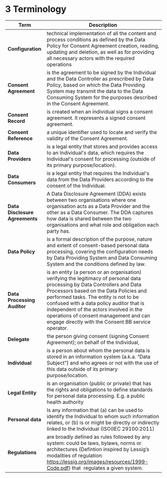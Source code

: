 # 3 Terminology



| **Term**                       | **Description**                                                                                                                                                                                                                                                                                                                                                                                      |
| ------------------------------ | ---------------------------------------------------------------------------------------------------------------------------------------------------------------------------------------------------------------------------------------------------------------------------------------------------------------------------------------------------------------------------------------------------- |
| **Configuration**              | technical implementation of all the content and process conditions as defined by the Data Policy for Consent Agreement creation, reading, updating and deletion, as well as for providing all necessary actors with the required operations                                                                                                                                                          |
| **Consent Agreement**          | is the agreement to be signed by the Individual and the Data Controller as prescribed by Data Policy, based on which the Data Providing System may transmit the data to the Data Consuming System for the purposes described in the Consent Agreement.                                                                                                                                               |
| **Consent Record**             | is created when an individual signs a consent agreement. It represents a signed consent agreement.                                                                                                                                                                                                                                                                                                   |
| **Consent Reference**          | a unique identifier used to locate and verify the validity of the Consent Agreement.                                                                                                                                                                                                                                                                                                                 |
| **Data Providers**             | is a legal entity that stores and provides access to an Individual's data, which requires the Individual's consent for processing (outside of its primary purpose/location).                                                                                                                                                                                                                         |
| **Data Consumers**             | is a legal entity that requires the Individual's data from the Data Providers according to the consent of the Individual.                                                                                                                                                                                                                                                                            |
| **Data Disclosure Agreements** | A Data Disclosure Agreement (DDA) exists between two organisations where one organisation acts as a Data Provider and the other as a Data Consumer. The DDA captures how data is shared between the two organisations and what role and obligation each party has.                                                                                                                                   |
| **Data Policy**                | is a formal description of the purpose, nature and extent of consent-based personal data processing, covering the configuration needs by Data Providing System and Data Consuming System and the conditions defined by law.                                                                                                                                                                          |
| **Data Processing Auditor**    | is an entity (a person or an organisation) verifying the legitimacy of personal data processing by Data Controllers and Data Processors based on the Data Policies and performed tasks. The entity is not to be confused with a data policy auditor that is independent of the actors involved in the operations of consent management and can engage directly with the Consent BB service operator. |
| **Delegate**                   | the person giving consent (signing Consent Agreement); on behalf of the Individual,                                                                                                                                                                                                                                                                                                                  |
| **Individual**                 | is a person about whom the personal data is stored in an information system (a.k.a. “Data Subject”) and who agrees or not with the use of this data outside of its primary purpose/location.                                                                                                                                                                                                         |
| **Legal Entity**               | is an organisation (public or private) ​that has the rights and obligations to define standards for personal data processing. E.g. a public health authority                                                                                                                                                                                                                                         |
| **Personal data**              | Is any information that (a) can be used to identify the Individual to whom such information relates, or (b) is or might be directly or indirectly linked to the Individual (ISO(IEC 29100:2011)                                                                                                                                                                                                      |
| **Regulations**                | are broadly defined as rules followed by any system: could be laws, bylaws, ​norms or architectures (Defintion inspired by Lessig’s modalities of regulation: https://lessig.org/images/resources/1999-Code.pdf) that ​ regulates a given system.                                                                                                                                                    |
